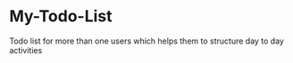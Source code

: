 # My-Todo-List
Todo list for more than one users which helps them to structure day to day activities
